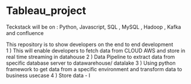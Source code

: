 # Tableau_project

Teckstack will be on : Python, Javascript, SQL , MySQL , Hadoop , Kafka and confluence 

This repository is to show developers on the end to end development <br>
1 ) This will enable developers to fetch data from CLOUD AWS and store in real time streaming in datahouse
2 ) Data Pipeline to extract data from specific database server to datawarehouse/ datalake 
3 ) Using python framework to get data from a specific environment and transform data to business usecase 
4 ) Store data - I
